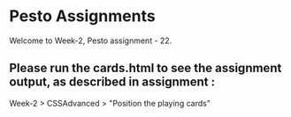 # Pesto Assignments  

Welcome to Week-2, Pesto assignment - 22.

## Please run the cards.html to see the assignment output, as described in assignment :
Week-2 > CSSAdvanced > "Position the playing cards"